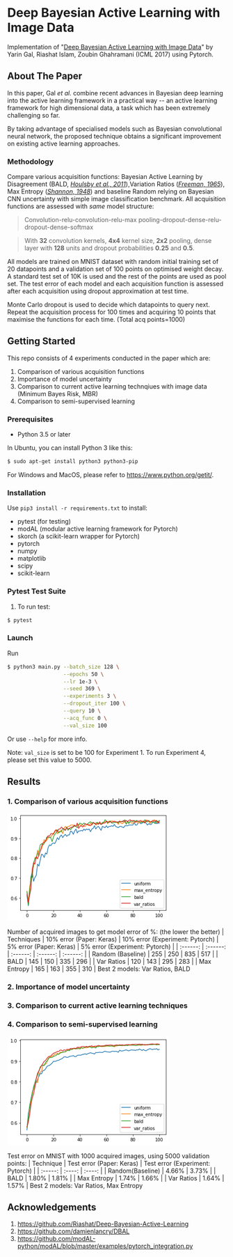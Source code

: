 # Deep Bayesian Active Learning with Image Data
Implementation of "[Deep Bayesian Active Learning with Image Data](https://arxiv.org/pdf/1703.02910.pdf)" by Yarin Gal, Riashat Islam, Zoubin Ghahramani (ICML 2017) using Pytorch.

## About The Paper
In this paper, Gal _et al._ combine recent advances in Bayesian deep learning into the active learning framework in a practical way -- an active learning framework for high dimensional data, a task which has been extremely challenging so far. 

By taking advantage of specialised models such as Bayesian convolutional neural network, the proposed technique obtains a significant improvement on existing active learning approaches.
### Methodology
Compare various acquisition functions: Bayesian Active Learning by Disagreement (BALD, _[Houlsby et al., 2011](https://arxiv.org/pdf/1112.5745.pdf)_),Variation Ratios (_[Freeman, 1965](https://academic.oup.com/sf/article-abstract/44/3/455/2228590?redirectedFrom=fulltext)_), Max Entropy (_[Shannon, 1948](http://people.math.harvard.edu/~ctm/home/text/others/shannon/entropy/entropy.pdf)_) and baseline Random relying on Bayesian CNN uncertainty with simple image classification benchmark. All acquisition functions are assessed with _same_ model structure:

> Convolution-relu-convolution-relu-max pooling-dropout-dense-relu-dropout-dense-softmax

> With **32** convolution kernels, **4x4** kernel size, **2x2** pooling, dense layer with **128** units and dropout probabilities **0.25** and **0.5**. 

All models are trained on MNIST dataset with random initial training set of 20 datapoints and a validation set of 100 points on optimised weight decay. A standard test set of 10K is used and the rest of the points are used as pool set. The test error of each model and each acquisition function is assessed after each acquisition using dropout approximation at test time. 

Monte Carlo dropout is used to decide which datapoints to query next. Repeat the acquisition process for 100 times and acquiring 10 points that maximise the functions for each time. (Total acq points=1000)

## Getting Started
This repo consists of 4 experiments conducted in the paper which are:
1. Comparison of various acquisition functions
2. Importance of model uncertainty
3. Comparison to current active learning technqiues with image data (Minimum Bayes Risk, MBR)
4. Comparison to semi-supervised learning
### Prerequisites
- Python 3.5 or later

In Ubuntu, you can install Python 3 like this:
```bash
$ sudo apt-get install python3 python3-pip
```
For Windows and MacOS, please refer to https://www.python.org/getit/.

### Installation
Use ```pip3 install -r requirements.txt``` to install:
- pytest (for testing)
- modAL (modular active learning framework for Pytorch)
- skorch (a scikit-learn wrapper for Pytorch)
- pytorch
- numpy
- matplotlib
- scipy
- scikit-learn

### Pytest Test Suite
1. To run test:
```bash
$ pytest
```

### Launch
Run
```bash
$ python3 main.py --batch_size 128 \
                  --epochs 50 \
                  --lr 1e-3 \
                  --seed 369 \
                  --experiments 3 \
                  --dropout_iter 100 \
                  --query 10 \
                  --acq_func 0 \
                  --val_size 100
```
Or use ```--help``` for more info.

Note: ```val_size``` is set to be 100 for Experiment 1. To run Experiment 4, please set this value to 5000.

## Results
### 1. Comparison of various acquisition functions
![exp_1.png](result_img/exp_1.png)

Number of acquired images to get model error of %: (the lower the better)
| Techniques | 10% error (Paper: Keras) | 10% error (Experiment: Pytorch) | 5% error (Paper: Keras) | 5% error (Experiment: Pytorch) |
|  :------:  |   :------:   |   :------:   |   :------:   |   :------:   |
| Random (Baseline) | 255 | 250 | 835 | 517 |
| BALD | 145 | 150 | 335 | 296 |
| Var Ratios | 120 | 143 | 295 | 283 |
| Max Entropy | 165 | 163 | 355 | 310 |
Best 2 models: Var Ratios, BALD

### 2. Importance of model uncertainty

### 3. Comparison to current active learning techniques

### 4. Comparison to semi-supervised learning
![exp_4.png](result_img/exp_4.png)

Test error on MNIST with 1000 acquired images, using 5000 validation points:
| Technique | Test error (Paper: Keras) | Test error (Experiment: Pytorch) |
|  :-----:  |   :----:   |   :----:   |
| Random(Baseline) | 4.66% | 3.73% |
| BALD | 1.80% | 1.81% |
| Max Entropy | 1.74% | 1.66% |
| Var Ratios | 1.64% | 1.57% |
Best 2 models: Var Ratios, Max Entropy

## Acknowledgements
1. https://github.com/Riashat/Deep-Bayesian-Active-Learning
2. https://github.com/damienlancry/DBAL 
3. https://github.com/modAL-python/modAL/blob/master/examples/pytorch_integration.py